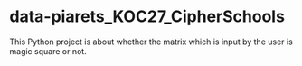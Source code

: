 # data-piarets_KOC27_CipherSchools
This Python project is about whether the matrix which is input by the user is magic square or not.
